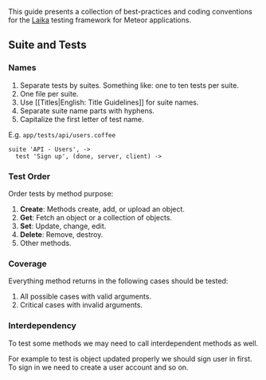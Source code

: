 This guide presents a collection of best-practices and coding conventions
for the [Laika][laika] testing framework for Meteor applications.

## Suite and Tests

### Names

1. Separate tests by suites. Something like: one to ten tests per suite.
2. One file per suite.
3. Use [[Titles|English: Title Guidelines]] for suite names.
4. Separate suite name parts with hyphens.
5. Capitalize the first letter of test name.

E.g. `app/tests/api/users.coffee`
```
suite 'API - Users', ->
  test 'Sign up', (done, server, client) ->
```
### Test Order

Order tests by method purpose:

1. **Create**: Methods create, add, or upload an object.
2. **Get**: Fetch an object or a collection of objects.
3. **Set**: Update, change, edit.  
4. **Delete**: Remove, destroy.
5. Other methods.

### Coverage

Everything method returns in the following cases should be tested:

1. All possible cases with valid arguments.
2. Critical cases with invalid arguments.

### Interdependency 

To test some methods we may need to call interdependent methods as well.

For example to test is object updated properly we should sign user in first.
To sign in we need to create a user account and so on.

[laika]: http://arunoda.github.io/laika/